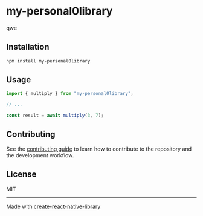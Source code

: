 # my-personal0library
qwe
## Installation

```sh
npm install my-personal0library
```

## Usage

```js
import { multiply } from "my-personal0library";

// ...

const result = await multiply(3, 7);
```

## Contributing

See the [contributing guide](CONTRIBUTING.md) to learn how to contribute to the repository and the development workflow.

## License

MIT

---

Made with [create-react-native-library](https://github.com/callstack/react-native-builder-bob)
